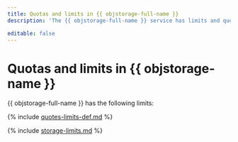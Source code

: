 ```yaml
---
title: Quotas and limits in {{ objstorage-full-name }}
description: 'The {{ objstorage-full-name }} service has limits and quotas for the amount of storage in one cloud, the number of buckets in one cloud. You will learn more about the limitations of the service in this article. '

editable: false
---
```

# Quotas and limits in {{ objstorage-name }}

{{ objstorage-full-name }} has the following limits:

{% include [quotes-limits-def.md](../../_includes/quotes-limits-def.md) %}

{% include [storage-limits.md](../../_includes/storage-limits.md) %}

